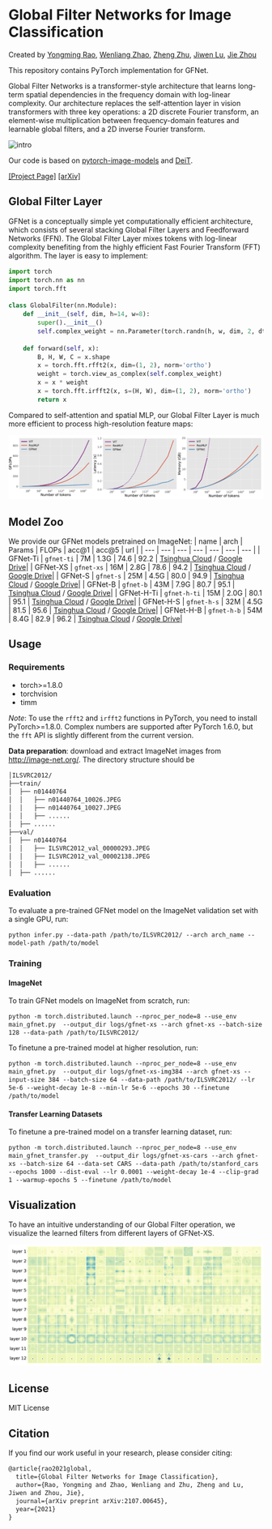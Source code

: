 # Global Filter Networks for Image Classification

Created by [Yongming Rao](https://raoyongming.github.io/), [Wenliang Zhao](https://thu-jw.github.io/), [Zheng Zhu](http://www.zhengzhu.net/), [Jiwen Lu](https://scholar.google.com/citations?user=TN8uDQoAAAAJ&hl=en&authuser=1), [Jie Zhou](https://scholar.google.com/citations?user=6a79aPwAAAAJ&hl=en&authuser=1)

This repository contains PyTorch implementation for GFNet.

Global Filter Networks is a transformer-style architecture that learns long-term spatial dependencies in the frequency domain with log-linear complexity. Our architecture replaces the self-attention layer in vision transformers with three key operations: a 2D discrete Fourier transform, an element-wise multiplication between frequency-domain features and learnable global filters, and a 2D inverse Fourier transform.

![intro](figs/intro.gif)

Our code is based on [pytorch-image-models](https://github.com/rwightman/pytorch-image-models) and [DeiT](https://github.com/facebookresearch/deit).

[[Project Page]](https://gfnet.ivg-research.xyz/) [[arXiv]](https://arxiv.org/abs/2107.00645)

## Global Filter Layer

GFNet is a conceptually simple yet computationally efficient architecture, which consists of several stacking Global Filter Layers and Feedforward Networks (FFN).  The Global Filter Layer mixes tokens with log-linear complexity benefiting from the highly efficient Fast Fourier Transform (FFT) algorithm.  The layer is easy to implement: 

```python
import torch
import torch.nn as nn
import torch.fft

class GlobalFilter(nn.Module):
    def __init__(self, dim, h=14, w=8):
        super().__init__()
        self.complex_weight = nn.Parameter(torch.randn(h, w, dim, 2, dtype=torch.float32) * 0.02)

    def forward(self, x):
        B, H, W, C = x.shape
        x = torch.fft.rfft2(x, dim=(1, 2), norm='ortho')
        weight = torch.view_as_complex(self.complex_weight)
        x = x * weight
        x = torch.fft.irfft2(x, s=(H, W), dim=(1, 2), norm='ortho')
        return x

```

Compared to self-attention and spatial MLP, our Global Filter Layer is much more efficient to process high-resolution feature maps:

![efficiency](figs/efficiency.png)

## Model Zoo

We provide our GFNet models pretrained on ImageNet:
| name | arch | Params | FLOPs | acc@1 | acc@5 | url |
| --- | --- | --- | --- | --- | --- | --- |
| GFNet-Ti | ```gfnet-ti``` | 7M | 1.3G | 74.6 | 92.2 |  [Tsinghua Cloud](https://cloud.tsinghua.edu.cn/f/3d0c1579aa524a0a99dd/?dl=1) / [Google Drive](https://drive.google.com/file/d/1_xrfC7c_ccZnVicYDnrViOA_T1N-xoHI/view?usp=sharing)|
| GFNet-XS | ```gfnet-xs``` | 16M | 2.8G | 78.6 | 94.2 | [Tsinghua Cloud](https://cloud.tsinghua.edu.cn/f/e0ab5b1583954a1fa9b2/?dl=1) / [Google Drive](https://drive.google.com/file/d/1paf9gQWdsLXrG58R77yJ3U0FiNINg9xN/view?usp=sharing)|
| GFNet-S | ```gfnet-s``` | 25M | 4.5G | 80.0 | 94.9 | [Tsinghua Cloud](https://cloud.tsinghua.edu.cn/f/e5561fa070c44d9399bf/?dl=1) / [Google Drive](https://drive.google.com/file/d/18aRey_1abWNMmSL7TZQ4WxpplLRCDGEl/view?usp=sharing)|
| GFNet-B | ```gfnet-b``` | 43M | 7.9G | 80.7 | 95.1 | [Tsinghua Cloud](https://cloud.tsinghua.edu.cn/f/2fbf264597af4d72afb3/?dl=1) / [Google Drive](https://drive.google.com/file/d/1OncnXYAXpdjZBq4JK5Y3xacIHOIMePQo/view?usp=sharing)|
| GFNet-H-Ti | ```gfnet-h-ti``` | 15M | 2.0G | 80.1 | 95.1 | [Tsinghua Cloud](https://cloud.tsinghua.edu.cn/f/b22dd45eccbe462cbbfb/?dl=1) / [Google Drive](https://drive.google.com/file/d/1Nrq5sfHD9RklCMl6WkcVrAWI5vSVzwSm/view?usp=sharing)|
| GFNet-H-S | ```gfnet-h-s``` | 32M | 4.5G | 81.5 | 95.6 | [Tsinghua Cloud](https://cloud.tsinghua.edu.cn/f/5229cb4d1daf48e69675/?dl=1) / [Google Drive](https://drive.google.com/file/d/1w4d7o1LTBjmSkb5NKzgXBBiwdBOlwiie/view?usp=sharing)|
| GFNet-H-B | ```gfnet-h-b``` | 54M | 8.4G | 82.9 | 96.2 | [Tsinghua Cloud](https://cloud.tsinghua.edu.cn/f/954c5af21e824ba6b40c/?dl=1) / [Google Drive](https://drive.google.com/file/d/1F900_-yPH7GFYfTt60xn4tu5a926DYL0/view?usp=sharing)|



## Usage

### Requirements

- torch>=1.8.0
- torchvision
- timm

*Note*: To use the ```rfft2``` and ```irfft2``` functions in PyTorch, you need to install PyTorch>=1.8.0. Complex numbers are supported after PyTorch 1.6.0, but the ```fft``` API is slightly different from the current version. 

**Data preparation**: download and extract ImageNet images from http://image-net.org/. The directory structure should be

```
│ILSVRC2012/
├──train/
│  ├── n01440764
│  │   ├── n01440764_10026.JPEG
│  │   ├── n01440764_10027.JPEG
│  │   ├── ......
│  ├── ......
├──val/
│  ├── n01440764
│  │   ├── ILSVRC2012_val_00000293.JPEG
│  │   ├── ILSVRC2012_val_00002138.JPEG
│  │   ├── ......
│  ├── ......
```

### Evaluation

To evaluate a pre-trained GFNet model on the ImageNet validation set with a single GPU, run:

```
python infer.py --data-path /path/to/ILSVRC2012/ --arch arch_name --model-path /path/to/model
```


### Training

#### ImageNet

To train GFNet models on ImageNet from scratch, run:

```
python -m torch.distributed.launch --nproc_per_node=8 --use_env main_gfnet.py  --output_dir logs/gfnet-xs --arch gfnet-xs --batch-size 128 --data-path /path/to/ILSVRC2012/
```

To finetune a pre-trained model at higher resolution, run:

```
python -m torch.distributed.launch --nproc_per_node=8 --use_env main_gfnet.py  --output_dir logs/gfnet-xs-img384 --arch gfnet-xs --input-size 384 --batch-size 64 --data-path /path/to/ILSVRC2012/ --lr 5e-6 --weight-decay 1e-8 --min-lr 5e-6 --epochs 30 --finetune /path/to/model
```

#### Transfer Learning Datasets

To finetune a pre-trained model on a transfer learning dataset, run:
```
python -m torch.distributed.launch --nproc_per_node=8 --use_env main_gfnet_transfer.py  --output_dir logs/gfnet-xs-cars --arch gfnet-xs --batch-size 64 --data-set CARS --data-path /path/to/stanford_cars --epochs 1000 --dist-eval --lr 0.0001 --weight-decay 1e-4 --clip-grad 1 --warmup-epochs 5 --finetune /path/to/model 
```

## Visualization

To have an intuitive understanding of our Global Filter operation, we visualize the learned filters from different layers of GFNet-XS. 

![vis](figs/filters.png)

## License
MIT License

## Citation
If you find our work useful in your research, please consider citing:
```
@article{rao2021global,
  title={Global Filter Networks for Image Classification},
  author={Rao, Yongming and Zhao, Wenliang and Zhu, Zheng and Lu, Jiwen and Zhou, Jie},
  journal={arXiv preprint arXiv:2107.00645},
  year={2021}
}
```
